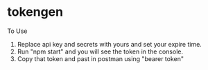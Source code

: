 # tokengen
To Use
1. Replace api key and secrets with yours and set your expire time.
2. Run "npm start" and you will see the token in the console.
3. Copy that token and past in postman using "bearer token"

